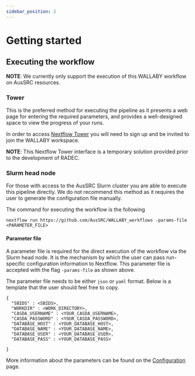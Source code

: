 ```yaml
---
sidebar_position: 2
---
```


# Getting started

## Executing the workflow

**NOTE**: We currently only support the execution of this WALLABY workflow on AusSRC resources.

### Tower

This is the preferred method for executing the pipeline as it presents a web page for entering the required parameters, and provides a well-designed space to view the progress of your runs.

In order to access [Nextflow Tower](https://tower.nf/) you will need to sign up and be invited to join the WALLABY workspace.

**NOTE**: This Nextflow Tower interface is a temporary solution provided prior to the development of RADEC.

### Slurm head node

For those with access to the AusSRC Slurm cluster you are able to execute this pipeline directly. We do not recommend this method as it requires the user to generate the configuration file manually. 

The command for executing the workflow is the following

```
nextflow run https://github.com/AusSRC/WALLABY_workflows -params-file <PARAMETER_FILE>
```

#### Parameter file

A parameter file is required for the direct execution of the workflow via the Slurm head node. It is the mechanism by which the user can pass run-specific configuration information to Nextflow. This parameter file is accepted with the flag `-params-file` as shown above.

The parameter file needs to be either `json` or `yaml` format. Below is a template that the user should feel free to copy.

```
{
  "SBIDS" : <SBIDS>,
  "WORKDIR" : <WORK_DIRECTORY>,
  "CASDA_USERNAME" : <YOUR_CASDA_USERNAME>,
  "CASDA_PASSWORD" : <YOUR_CASDA_PASSWORD>,
  "DATABASE_HOST" : <YOUR_DATABASE_HOST>,
  "DATABASE_NAME" : <YOUR_DATABASE_NAME>,
  "DATABASE_USER" : <YOUR_DATABASE_USER>,
  "DATABASE_PASS" : <YOUR_DATABASE_PASS>
  
}
```

More information about the parameters can be found on the [Configuration](/docs/configuration/end-to-end) page.

